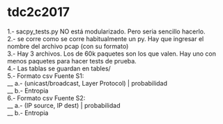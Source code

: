 # tdc2c2017

1.- sacpy_tests.py NO está modularizado. Pero seria sencillo hacerlo.
<br />
2.- se corre como se corre habitualmente un py. Hay que ingresar el nombre del archivo pcap (con su formato)
<br />
3.- Hay 3 archivos. Los de 60k paquetes son los que valen. Hay uno con menos paquetes para hacer tests de prueba.
<br />
4.- Las tablas se guardan en tables/
<br />
5.- Formato csv Fuente S1:<br />
	__ a.- (unicast/broadcast, Layer Protocol) | probabilidad<br />
	__ b.- Entropia
<br />
6.- Formato csv Fuente S2:<br />
	__ a.- (IP source, IP dest) | probabilidad<br />
	__ b.- Entropia
